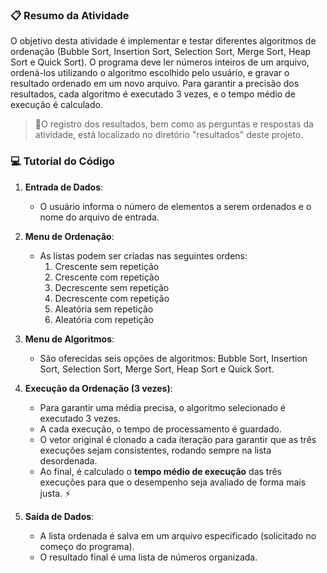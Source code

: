 
### 📋 Resumo da Atividade
O objetivo desta atividade é implementar e testar diferentes algoritmos de ordenação (Bubble Sort, Insertion Sort, Selection Sort, Merge Sort, Heap Sort e Quick Sort). O programa deve ler números inteiros de um arquivo, ordená-los utilizando o algoritmo escolhido pelo usuário, e gravar o resultado ordenado em um novo arquivo. Para garantir a precisão dos resultados, cada algoritmo é executado 3 vezes, e o tempo médio de execução é calculado.

>🚨O registro dos resultados, bem como as perguntas e respostas da atividade, está localizado no diretório "resultados" deste projeto.

### 💻 Tutorial do Código
1. **Entrada de Dados**: 
   - O usuário informa o número de elementos a serem ordenados e o nome do arquivo de entrada.

2. **Menu de Ordenação**:
   - As listas podem ser criadas nas seguintes ordens:
     1. Crescente sem repetição
     2. Crescente com repetição
     3. Decrescente sem repetição
     4. Decrescente com repetição
     5. Aleatória sem repetição
     6. Aleatória com repetição

3. **Menu de Algoritmos**:
   - São oferecidas seis opções de algoritmos: Bubble Sort, Insertion Sort, Selection Sort, Merge Sort, Heap Sort e Quick Sort.

4. **Execução da Ordenação (3 vezes)**:
   - Para garantir uma média precisa, o algoritmo selecionado é executado 3 vezes. 
   - A cada execução, o tempo de processamento é guardado.
   - O vetor original é clonado a cada iteração para garantir que as três execuções sejam consistentes, rodando sempre na lista desordenada.
   - Ao final, é calculado o **tempo médio de execução** das três execuções para que o desempenho seja avaliado de forma mais justa. ⚡

5. **Saída de Dados**:
   - A lista ordenada é salva em um arquivo especificado (solicitado no começo do programa).
   - O resultado final é uma lista de números organizada.
